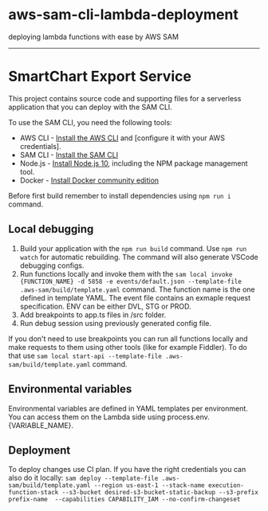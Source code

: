 # aws-sam-cli-lambda-deployment
deploying lambda functions with ease by AWS SAM

---

# SmartChart Export Service

This project contains source code and supporting files for a serverless application that you can deploy with the SAM CLI.

To use the SAM CLI, you need the following tools:

* AWS CLI - [Install the AWS CLI](https://docs.aws.amazon.com/cli/latest/userguide/cli-chap-install.html) and [configure it with your AWS credentials].
* SAM CLI - [Install the SAM CLI](https://docs.aws.amazon.com/serverless-application-model/latest/developerguide/serverless-sam-cli-install.html)
* Node.js - [Install Node.js 10](https://nodejs.org/en/), including the NPM package management tool.
* Docker - [Install Docker community edition](https://hub.docker.com/search/?type=edition&offering=community)

Before first build remember to install dependencies using `npm run i` command.

## Local debugging

1. Build your application with the `npm run build` command. Use `npm run watch` for automatic rebuilding. The command will also generate VSCode debugging configs.
2. Run functions locally and invoke them with the `sam local invoke {FUNCTION_NAME} -d 5858 -e events/default.json --template-file .aws-sam/build/template.yaml` command.
   The function name is the one defined in template YAML. The event file contains an exmaple request specification. ENV can be either DVL, STG or PROD.
3. Add breakpoints to app.ts files in /src folder.
4. Run debug session using previously generated config file.

If you don't need to use breakpoints you can run all functions locally and make requests to them using other tools (like for example Fiddler).
To do that use `sam local start-api --template-file .aws-sam/build/template.yaml` command.

## Environmental variables

Environmental variables are defined in YAML templates per environment. You can access them on the Lambda side using process.env.{VARIABLE_NAME}.

## Deployment

To deploy changes use CI plan. If you have the right credentials you can also do it locally:
`sam deploy --template-file .aws-sam/build/template.yaml --region us-east-1 --stack-name execution-function-stack --s3-bucket desired-s3-bucket-static-backup --s3-prefix prefix-name  --capabilities CAPABILITY_IAM --no-confirm-changeset`